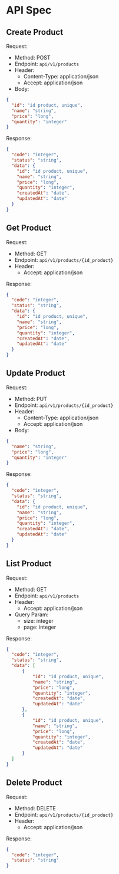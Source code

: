 # API Spec

## Create Product

Request:
- Method: POST
- Endpoint: `api/v1/products`
- Header:
  - Content-Type: application/json
  - Accept: application/json
- Body:

```json
{
  "id": "id product, unique",
  "name": "string",
  "price": "long",
  "quantity": "integer"
}
```

Response:

```json
{
  "code": "integer",
  "status": "string",
  "data": {
    "id": "id product, unique",
    "name": "string",
    "price": "long",
    "quantity": "integer",
    "createdAt": "date",
    "updatedAt": "date"
  }
}
```

## Get Product

Request:
- Method: GET
- Endpoint: `api/v1/products/{id_product}`
- Header:
    - Accept: application/json

Response:

```json
{
  "code": "integer",
  "status": "string",
  "data": {
    "id": "id product, unique",
    "name": "string",
    "price": "long",
    "quantity": "integer",
    "createdAt": "date",
    "updatedAt": "date"
  }
}
```

## Update Product

Request:
- Method: PUT
- Endpoint: `api/v1/products/{id_product}`
- Header:
    - Content-Type: application/json
    - Accept: application/json
- Body:

```json
{
  "name": "string",
  "price": "long",
  "quantity": "integer"
}
```

Response:

```json
{
  "code": "integer",
  "status": "string",
  "data": {
    "id": "id product, unique",
    "name": "string",
    "price": "long",
    "quantity": "integer",
    "createdAt": "date",
    "updatedAt": "date"
  }
}
```

## List Product

Request:
- Method: GET
- Endpoint: `api/v1/products`
- Header:
  - Accept: application/json
- Query Param:
  - size: integer
  - page: integer

Response:

```json
{
  "code": "integer",
  "status": "string",
  "data": [
      {
          "id": "id product, unique",
          "name": "string",
          "price": "long",
          "quantity": "integer",
          "createdAt": "date",
          "updatedAt": "date"
      },
      {
          "id": "id product, unique",
          "name": "string",
          "price": "long",
          "quantity": "integer",
          "createdAt": "date",
          "updatedAt": "date"
      }
  ]
}
```


## Delete Product

Request:
- Method: DELETE
- Endpoint: `api/v1/products/{id_product}`
- Header:
    - Accept: application/json

Response:

```json
{
  "code": "integer",
  "status": "string"
}
```
